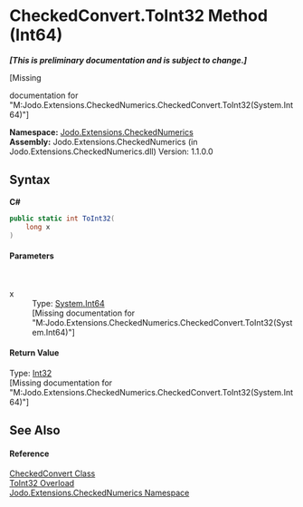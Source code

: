 # CheckedConvert.ToInt32 Method (Int64)
 _**\[This is preliminary documentation and is subject to change.\]**_

\[Missing <summary> documentation for "M:Jodo.Extensions.CheckedNumerics.CheckedConvert.ToInt32(System.Int64)"\]

**Namespace:**&nbsp;<a href="N_Jodo_Extensions_CheckedNumerics">Jodo.Extensions.CheckedNumerics</a><br />**Assembly:**&nbsp;Jodo.Extensions.CheckedNumerics (in Jodo.Extensions.CheckedNumerics.dll) Version: 1.1.0.0

## Syntax

**C#**<br />
``` C#
public static int ToInt32(
	long x
)
```


#### Parameters
&nbsp;<dl><dt>x</dt><dd>Type: <a href="https://docs.microsoft.com/dotnet/api/system.int64" target="_blank" rel="noopener noreferrer">System.Int64</a><br />\[Missing <param name="x"/> documentation for "M:Jodo.Extensions.CheckedNumerics.CheckedConvert.ToInt32(System.Int64)"\]</dd></dl>

#### Return Value
Type: <a href="https://docs.microsoft.com/dotnet/api/system.int32" target="_blank" rel="noopener noreferrer">Int32</a><br />\[Missing <returns> documentation for "M:Jodo.Extensions.CheckedNumerics.CheckedConvert.ToInt32(System.Int64)"\]

## See Also


#### Reference
<a href="T_Jodo_Extensions_CheckedNumerics_CheckedConvert">CheckedConvert Class</a><br /><a href="Overload_Jodo_Extensions_CheckedNumerics_CheckedConvert_ToInt32">ToInt32 Overload</a><br /><a href="N_Jodo_Extensions_CheckedNumerics">Jodo.Extensions.CheckedNumerics Namespace</a><br />